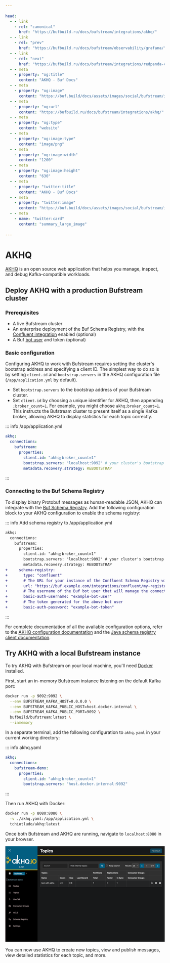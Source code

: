```yaml
---

head:
  - - link
    - rel: "canonical"
      href: "https://bufbuild.ru/docs/bufstream/integrations/akhq/"
  - - link
    - rel: "prev"
      href: "https://bufbuild.ru/docs/bufstream/observability/grafana/"
  - - link
    - rel: "next"
      href: "https://bufbuild.ru/docs/bufstream/integrations/redpanda-console/"
  - - meta
    - property: "og:title"
      content: "AKHQ - Buf Docs"
  - - meta
    - property: "og:image"
      content: "https://buf.build/docs/assets/images/social/bufstream/integrations/akhq.png"
  - - meta
    - property: "og:url"
      content: "https://bufbuild.ru/docs/bufstream/integrations/akhq/"
  - - meta
    - property: "og:type"
      content: "website"
  - - meta
    - property: "og:image:type"
      content: "image/png"
  - - meta
    - property: "og:image:width"
      content: "1200"
  - - meta
    - property: "og:image:height"
      content: "630"
  - - meta
    - property: "twitter:title"
      content: "AKHQ - Buf Docs"
  - - meta
    - property: "twitter:image"
      content: "https://buf.build/docs/assets/images/social/bufstream/integrations/akhq.png"
  - - meta
    - name: "twitter:card"
      content: "summary_large_image"

---
```


# AKHQ

[AKHQ](https://akhq.io/) is an open source web application that helps you manage, inspect, and debug Kafka-compatible workloads.

## Deploy AKHQ with a production Bufstream cluster

### Prerequisites

- A live Bufstream cluster
- An enterprise deployment of the Buf Schema Registry, with the [Confluent integration](../../../bsr/csr/manage-instances/) enabled (optional)
- A Buf [bot user](../../../bsr/admin/instance/bot-users/) and token (optional)

### Basic configuration

Configuring AKHQ to work with Bufstream requires setting the cluster's bootstrap address and specifying a client ID. The simplest way to do so is by setting `client.id` and `bootstrap.servers` in the AKHQ configuration file (`/app/application.yml` by default).

- Set `bootstrap.servers` to the bootstrap address of your Bufstream cluster.
- Set `client.id` by choosing a unique identifier for AKHQ, then appending `;broker_count=1`. For example, you might choose `akhq;broker_count=1`. This instructs the Bufstream cluster to present itself as a single Kafka broker, allowing AKHQ to display statistics for each topic correctly.

::: info /app/application.yml

```yaml
akhq:
  connections:
    bufstream:
      properties:
        client.id: "akhq;broker_count=1"
        bootstrap.servers: "localhost:9092" # your cluster's bootstrap address
        metadata.recovery.strategy: REBOOTSTRAP
```

:::

### Connecting to the Buf Schema Registry

To display binary Protobuf messages as human-readable JSON, AKHQ can integrate with the [Buf Schema Registry](../../../bsr/). Add the following configuration block to your AKHQ configuration to enable the schema registry:

::: info Add schema registry to /app/application.yml

```diff
akhq:
  connections:
    bufstream:
      properties:
        client.id: "akhq;broker_count=1"
        bootstrap.servers: "localhost:9092" # your cluster's bootstrap address
        metadata.recovery.strategy: REBOOTSTRAP
+     schema-registry:
+       type: "confluent"
+       # The URL for your instance of the Confluent Schema Registry within the Buf Schema Registry
+       url: "https://buf.example.com/integrations/confluent/my-registry"
+       # The username of the Buf bot user that will manage the connections for your schema registry
+       basic-auth-username: "example-bot-user"
+       # The token generated for the above bot user
+       basic-auth-password: "example-bot-token"
```

:::

For complete documentation of all the available configuration options, refer to the [AKHQ configuration documentation](https://akhq.io/docs/configuration/brokers.html) and the [Java schema registry client documentation](https://docs.confluent.io/platform/current/schema-registry/sr-client-configs.html).

## Try AKHQ with a local Bufstream instance

To try AKHQ with Bufstream on your local machine, you'll need [Docker](https://docs.docker.com/engine/install/) installed.

First, start an in-memory Bufstream instance listening on the default Kafka port:

```bash
docker run -p 9092:9092 \
  --env BUFSTREAM_KAFKA_HOST=0.0.0.0 \
  --env BUFSTREAM_KAFKA_PUBLIC_HOST=host.docker.internal \
  --env BUFSTREAM_KAFKA_PUBLIC_PORT=9092 \
  bufbuild/bufstream:latest \
  --inmemory
```

In a separate terminal, add the following configuration to `akhq.yaml` in your current working directory:

::: info akhq.yaml

```yaml
akhq:
  connections:
    bufstream-demo:
      properties:
        client.id: "akhq;broker_count=1"
        bootstrap.servers: "host.docker.internal:9092"
```

:::

Then run AKHQ with Docker:

```bash
docker run -p 8080:8080 \
  -v ./akhq.yaml:/app/application.yml \
  tchiotludo/akhq:latest
```

Once both Bufstream and AKHQ are running, navigate to `localhost:8080` in your browser.

![AKHQ home screen](../../../images/bufstream/integrations/akhq-home.png)

You can now use AKHQ to create new topics, view and publish messages, view detailed statistics for each topic, and more.
